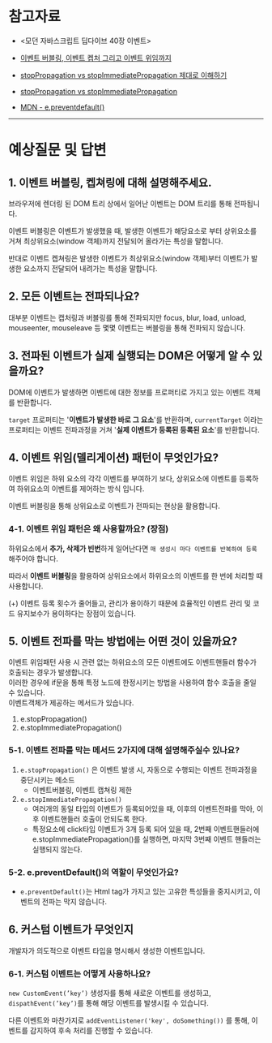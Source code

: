 # 참고자료

- <모던 자바스크립트 딥다이브 40장 이벤트>

- [이벤트 버블링, 이벤트 켑처 그리고 이벤트 위임까지](https://joshua1988.github.io/web-development/javascript/event-propagation-delegation/#eventstoppropagation)

- [stopPropagation vs stopImmediatePropagation 제대로 이해하기](https://medium.com/%EC%98%A4%EB%8A%98%EC%9D%98-%ED%94%84%EB%A1%9C%EA%B7%B8%EB%9E%98%EB%B0%8D/stoppropagation-vs-stopimmediatepropagation-%EC%A0%9C%EB%8C%80%EB%A1%9C-%EC%9D%B4%ED%95%B4%ED%95%98%EA%B8%B0-75edaaed7841)

- [stopPropagation vs stopImmediatePropagation](https://jooonho.com/web/2021-10-11-dom-event/)

- [MDN - e.preventdefault()](https://developer.mozilla.org/ko/docs/Web/API/Event/preventDefault)

---

# 예상질문 및 답변

## 1. 이벤트 버블링, 켑쳐링에 대해 설명해주세요.

브라우저에 렌더링 된 DOM 트리 상에서 일어난 이벤트는 DOM 트리를 통해 전파됩니다.

이벤트 버블링은 이벤트가 발생했을 때, 발생한 이벤트가 해당요소로 부터 상위요소를 거쳐 최상위요소(window 객체)까지 전달되어 올라가는 특성을 말합니다.

반대로 이벤트 켑쳐링은 발생한 이벤트가 최상위요소(window 객체)부터 이벤트가 발생한 요소까지 전달되어 내려가는 특성을 말합니다.

## 2. 모든 이벤트는 전파되나요?

대부분 이벤트는 캡처링과 버블링를 통해 전파되지만 focus, blur, load, unload, mouseenter, mouseleave 등 몇몇 이벤트는 버블링을 통해 전파되지 않습니다.

## 3. 전파된 이벤트가 실제 실행되는 DOM은 어떻게 알 수 있을까요?

DOM에 이벤트가 발생하면 이벤트에 대한 정보를 프로퍼티로 가지고 있는 이벤트 객체를 반환합니다.

`target` 프로퍼티는 '**이벤트가 발생한 바로 그 요소**'를 반환하며, `currentTarget` 이라는 프로퍼티는 이벤트 전파과정을 거쳐 '**실제 이벤트가 등록된 등록된 요소**'를 반환합니다.

## 4. 이벤트 위임(델리게이션) 패턴이 무엇인가요?

이벤트 위임은 하위 요소의 각각 이벤트를 부여하기 보다, 상위요소에 이벤트를 등록하여 하위요소의 이벤트를 제어하는 방식 입니다.

이벤트 버블링을 통해 상위요소로 이벤트가 전파되는 현상을 활용합니다.

### 4-1. 이벤트 위임 패턴은 왜 사용할까요? (장점)

하위요소에서 **추가, 삭제가 빈번**하게 일어난다면 `매 생성시 마다 이벤트를 반복하여 등록`해주어야 합니다.

따라서 **이벤트 버블링**을 활용하여 상위요소에서 하위요소의 이벤트를 한 번에 처리할 때 사용합니다.

(+) 이벤트 등록 횟수가 줄어들고, 관리가 용이하기 때문에 효율적인 이벤트 관리 및 코드 유지보수가 용이하다는 장점이 있습니다.

## 5. 이벤트 전파를 막는 방법에는 어떤 것이 있을까요?

이벤트 위임패턴 사용 시 관련 없는 하위요소의 모든 이벤트에도 이벤트핸들러 함수가 호출되는 경우가 발생합니다.  
이러한 경우에 if문을 통해 특정 노드에 한정시키는 방법을 사용하여 함수 호출을 줄일 수 있습니다.  
이벤트객체가 제공하는 메서드가 있습니다.  

1.  e.stopPropagation()
2.  e.stopImmediatePropagation()

### 5-1. 이벤트 전파를 막는 메서드 2가지에 대해 설명해주실수 있나요?

1. `e.stopPropagation()` 은 이벤트 발생 시, 자동으로 수행되는 이벤트 전파과정을 중단시키는 메소드
   - 이벤트버블링, 이벤트 캡쳐링 제한
2. `e.stopImmediatePropagation()`
   - 여러개의 동일 타입의 이벤트가 등록되어있을 때, 이후의 이벤트전파를 막아, 이후 이벤트핸들러 호출이 안되도록 한다.
   - 특정요소에 click타입 이벤트가 3개 등록 되어 있을 때, 2번째 이벤트핸들러에 e.stopImmediatePropagation()를 실행하면, 마지막 3번째 이벤트 핸들러는 실행되지 않는다.

### 5-2. e.preventDefault()의 역할이 무엇인가요?
- `e.preventDefault()`는 Html tag가 가지고 있는 고유한 특성들을 중지시키고, 이벤트의 전파는 막지 않습니다.


## 6. 커스텀 이벤트가 무엇인지

개발자가 의도적으로 이벤트 타입을 명시해서 생성한 이벤트입니다.

### 6-1. 커스텀 이벤트는 어떻게 사용하나요?

`new CustomEvent(’key’)` 생성자를 통해 새로운 이벤트를 생성하고, `dispathEvent(’key’)`를 통해 해당 이벤트를 발생시킬 수 있습니다.

다른 이벤트와 마찬가지로 `addEventListener('key', doSomething())` 를 통해, 이벤트를 감지하여 후속 처리를 진행할 수 있습니다.
